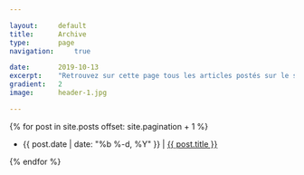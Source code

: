 ```yaml
---

layout:		default
title:  	Archive
type:		page
navigation: 	true

date:   	2019-10-13
excerpt: 	"Retrouvez sur cette page tous les articles postés sur le site."
gradient: 	2
image: 		header-1.jpg

---
```


<div class="home-page">
        {% for post in site.posts offset: site.pagination + 1 %}
        <ul class="home-page__post-list">
        <li class="post">
            <span class="date">{{ post.date | date: "%b %-d, %Y" }}</span>
                |
                <a class="link" href="{{ post.url | relative_url }}">{{ post.title }}</a>
        </li>
        </ul>
        {% endfor %}
</div>
